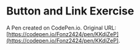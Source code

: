 # Button and Link Exercise

A Pen created on CodePen.io. Original URL: [https://codepen.io/Fonz2424/pen/KKdjZeP](https://codepen.io/Fonz2424/pen/KKdjZeP).


